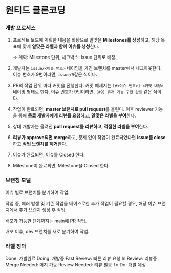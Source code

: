 # 원티드 클론코딩



### 개발 프로세스

1. 프로젝트 보드에 계획한 내용을 바탕으로 알맞은 **Milestones를 생성**하고, 해당 목표에 맞게 **알맞은 라벨과 함께 이슈를 생성**한다.

   → 계획: Milestone 단위, 체크박스: Issue 단위로 배정.

2. 개발자는 `issue/<이슈 번호>` 네이밍을 가진 브랜치를 master에서 체크아웃한다. 이슈 번호가 9번이라면, `issue/9`같은 식이다.

3. PR의 작업 단위 마다 커밋을 진행한다. 커밋 메세지는 `[#<이슈 번호>] <커밋 내용>` 네이밍 형태로 한다. 이슈 번호가 9번이라면, `[#9] 유저 기능 구현 완료` 같은 식이다.

4. 작업이 완료되면, **master 브랜치로 pull request**를 올린다. 이후 reviewer 기능을 통해 **동료 개발자에게 리뷰를 요청**하고, **알맞은 라벨을 부여**한다.

5. 상대 개발자는 올려진 **pull request를 리뷰하고, 적절한 라벨을 부여**한다.

6. **리뷰가 approve되면 merge**하고, 문제 없이 작업이 완료되었다면 **issue를 close**하고 **작업 브랜치를 제거**한다.

7. 이슈가 완료되면, 이슈를 Closed 한다.

8. Milestone이 완료되면, Milestone을 Closed 한다.



### 브랜칭 모델

이슈 별로 브랜치를 분기하여 작업.

작업 중, 에러 발생 및 기존 작업을 베이스로한 추가 작업이 필요할 경우, 해당 이슈 브랜치에서 추가 브랜치 생성 후 작업

배포가 가능한 단계까지는 main에 PR 작업.

배포 이후, dev 브랜치를 새로 분기하여 작업.



### 라벨 정의

Done: 개발완료
Doing: 개발중
Fast Review: 빠른 리뷰 요청
In Review: 리뷰중
Merge Needed: 머지 가능
Review Needed: 리뷰 필요
To Do: 개발 예정

